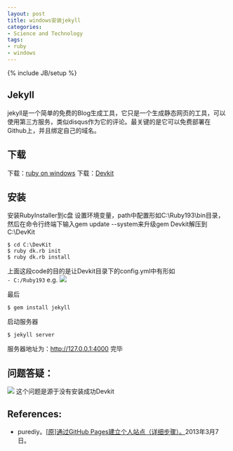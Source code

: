```yaml
---
layout: post
title: windows安装jekyll
categories:
- Science and Technology
tags:
- ruby
- windows
---
```

{% include JB/setup %}

## Jekyll

jekyll是一个简单的免费的Blog生成工具，它只是一个生成静态网页的工具，可以使用第三方服务，类似disqus作为它的评论。最关键的是它可以免费部署在Github上，并且绑定自己的域名。

## 下载
下载：[ruby on windows](http://rubyinstaller.org/downloads/)
下载：[Devkit](http://rubyinstaller.org/add-ons/devkit/)

## 安装
安装RubyInstaller到c盘
设置环境变量，path中配置形如C:\Ruby193\bin目录，然后在命令行终端下输入gem update --system来升级gem
Devkit解压到C:\DevKit

    $ cd C:\DevKit
    $ ruby dk.rb init
    $ ruby dk.rb install

上面这段code的目的是让Devkit目录下的config.yml中有形如  
`- C:/Ruby193`
e.g.
![](http://bcs.duapp.com/blogma//blog/201309//5A95C53B-C071-4FDA-ADF8-D360F12B3774.png)

最后

    $ gem install jekyll

启动服务器

    $ jekyll server

服务器地址为：<http://127.0.0.1:4000>
完毕

## 问题答疑：
![](http://bcs.duapp.com/blogma//blog/201309//37313619-900D-49FE-A23F-F795A45B5000.png)
这个问题是源于没有安装成功Devkit

## References:
* purediy。[\[原\]通过GitHub Pages建立个人站点（详细步骤）。](http://www.cnblogs.com/purediy/archive/2013/03/07/2948892.html)2013年3月7日。